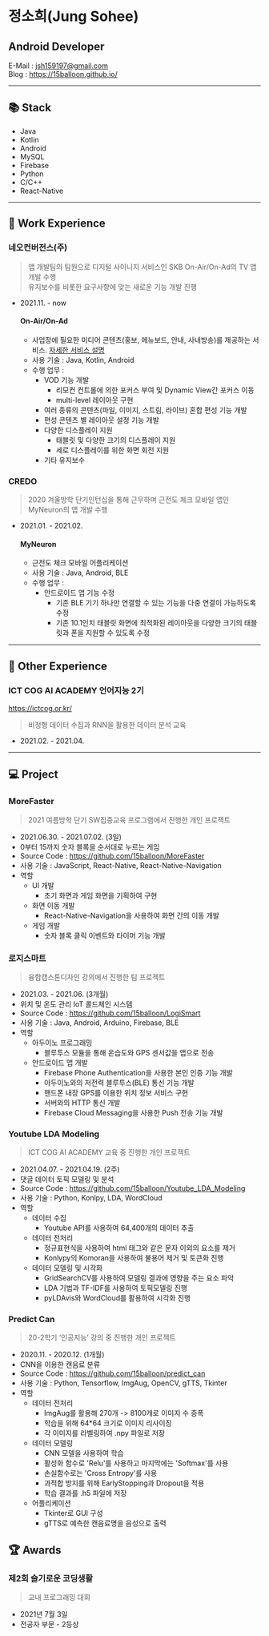 # 정소희(Jung Sohee)

## Android Developer

E-Mail : <jsh159197@gmail.com>  
Blog : <https://15balloon.github.io/>

---

## 📚 Stack

- Java
- Kotlin
- Android
- MySQL
- Firebase
- Python
- C/C++
- React-Native

---

## 👔 Work Experience

### 네오컨버전스(주)

> 앱 개발팀의 팀원으로 디지털 사이니지 서비스인 SKB On-Air/On-Ad의 TV 앱 개발 수행  
> 유지보수를 비롯한 요구사항에 맞는 새로운 기능 개발 진행

- 2021.11. - now

  #### On-Air/On-Ad

  - 사업장에 필요한 미디어 콘텐츠(홍보, 메뉴보드, 안내, 사내방송)를 제공하는 서비스. [자세한 서비스 설명](http://www.neoconv.com/s231)
  - 사용 기술 : Java, Kotlin, Android
  - 수행 업무 :
    - VOD 기능 개발
      - 리모컨 컨트롤에 의한 포커스 부여 및 Dynamic View간 포커스 이동
      - multi-level 레이아웃 구현
    - 여러 종류의 콘텐츠(파일, 이미지, 스트림, 라이브) 혼합 편성 기능 개발
    - 편성 콘텐츠 별 레이아웃 설정 기능 개발
    - 다양한 디스플레이 지원
      - 태블릿 및 다양한 크기의 디스플레이 지원
      - 세로 디스플레이를 위한 화면 회전 지원
    - 기타 유지보수

### CREDO

> 2020 겨울방학 단기인턴십을 통해 근무하며 근전도 체크 모바일 앱인 MyNeuron의 앱 개발 수행

- 2021.01. - 2021.02.

  #### MyNeuron

  - 근전도 체크 모바일 어플리케이션
  - 사용 기술 : Java, Android, BLE
  - 수행 업무 :
    - 안드로이드 앱 기능 수정
      - 기존 BLE 기기 하나만 연결할 수 있는 기능을 다중 연결이 가능하도록 수정
      - 기존 10.1인치 태블릿 화면에 최적화된 레이아웃을 다양한 크기의 태블릿과 폰을 지원할 수 있도록 수정

---

## 🎒 Other Experience

### ICT COG AI ACADEMY 언어지능 2기

https://ictcog.or.kr/

> 비정형 데이터 수집과 RNN을 활용한 데이터 분석 교육

- 2021.02. - 2021.04.

---

## 💻 Project

### MoreFaster

> 2021 여름방학 단기 SW집중교육 프로그램에서 진행한 개인 프로젝트

- 2021.06.30. - 2021.07.02. (3일)
- 0부터 15까지 숫자 블록을 순서대로 누르는 게임
- Source Code : https://github.com/15balloon/MoreFaster
- 사용 기술 : JavaScript, React-Native, React-Native-Navigation
- 역할
  - UI 개발
    - 초기 화면과 게임 화면을 기획하여 구현
  - 화면 이동 개발
    - React-Native-Navigation을 사용하여 화면 간의 이동 개발
  - 게임 개발
    - 숫자 블록 클릭 이벤트와 타이머 기능 개발

### 로지스마트

> 융합캡스톤디자인 강의에서 진행한 팀 프로젝트

- 2021.03. - 2021.06. (3개월)
- 위치 및 온도 관리 IoT 콜드체인 시스템
- Source Code : https://github.com/15balloon/LogiSmart
- 사용 기술 : Java, Android, Arduino, Firebase, BLE
- 역할
  - 아두이노 프로그래밍
    - 블루투스 모듈을 통해 온습도와 GPS 센서값을 앱으로 전송
  - 안드로이드 앱 개발
    - Firebase Phone Authentication을 사용한 본인 인증 기능 개발
    - 아두이노와의 저전력 블루투스(BLE) 통신 기능 개발
    - 핸드폰 내장 GPS를 이용한 위치 정보 서비스 구현
    - 서버와의 HTTP 통신 개발
    - Firebase Cloud Messaging을 사용한 Push 전송 기능 개발

### Youtube LDA Modeling

> ICT COG AI ACADEMY 교육 중 진행한 개인 프로젝트

- 2021.04.07. - 2021.04.19. (2주)
- 댓글 데이터 토픽 모델링 및 분석
- Source Code : https://github.com/15balloon/Youtube_LDA_Modeling
- 사용 기술 : Python, Konlpy, LDA, WordCloud
- 역할
  - 데이터 수집
    - Youtube API를 사용하여 64,400개의 데이터 추출
  - 데이터 전처리
    - 정규표현식을 사용하여 html 태그와 같은 문자 이외의 요소를 제거
    - Konlypy의 Komoran을 사용하여 불용어 제거 및 토큰화 진행
  - 데이터 모델링 및 시각화
    - GridSearchCV를 사용하여 모델링 결과에 영향을 주는 요소 파악
    - LDA 기법과 TF-IDF를 사용하여 토픽모델링 진행
    - pyLDAvis와 WordCloud를 활용하여 시각화 진행

### Predict Can

> 20-2학기 ‘인공지능’ 강의 중 진행한 개인 프로젝트

- 2020.11. - 2020.12. (1개월)
- CNN을 이용한 캔음료 분류
- Source Code : https://github.com/15balloon/predict_can
- 사용 기술 : Python, Tensorflow, ImgAug, OpenCV, gTTS, Tkinter
- 역할
  - 데이터 전처리
    - ImgAug를 활용해 270개 -> 8100개로 이미지 수 증폭
    - 학습을 위해 64\*64 크기로 이미지 리사이징
    - 각 이미지를 라벨링하여 .npy 파일로 저장
  - 데이터 모델링
    - CNN 모델을 사용하여 학습
    - 활성화 함수로 'Relu'를 사용하고 마지막에는 'Softmax'를 사용
    - 손실함수로는 'Cross Entropy'를 사용
    - 과적합 방지를 위해 EarlyStopping과 Dropout을 적용
    - 학습 결과를 .h5 파일에 저장
  - 어플리케이션
    - Tkinter로 GUI 구성
    - gTTS로 예측한 캔음료명을 음성으로 출력

## 🏆 Awards

### 제2회 슬기로운 코딩생활

> 교내 프로그래밍 대회

- 2021년 7월 3일
- 전공자 부문 - 2등상
